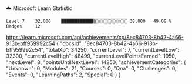 
☁️ Microsoft Learn Statistic 
```
Level 7    32,000    ████████████▒░░░░░░░░░░░░ 38,000   49.08 %
Badges     12
```


https://learn.microsoft.com/api/achievements/xp/8ec84703-8b42-4a66-913b-bff959992c54
{
    "docsId": "8ec84703-8b42-4a66-913b-bff959992c54",
    "totalXp": 34250,
    "currentLevel": 7,
    "currentLevelLow": 32300,
    "currentLevelHigh": 48499,
    "currentLevelPointsEarned": 1950,
    "nextLevel": 8,
    "pointsUntilNextLevel": 14250,
    "achievementCategories": {
        "Unknown": 0,
        "Modules": 21,
        "Courses": 0,
        "Qna": 0,
        "Challenges": 0,
        "Events": 0,
        "LearningPaths": 2,
        "Special": 0
    }
}

